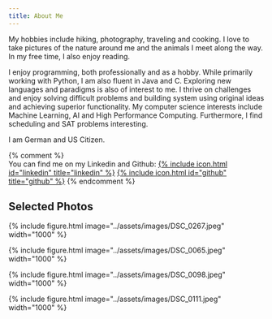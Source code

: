 ```yaml
---
title: About Me
---
```

My hobbies include hiking, photography, traveling and cooking.
I love to take pictures of the nature around me and the animals I meet along the way.
In my free time, I also enjoy reading.

I enjoy programming, both professionally and as a hobby.
While primarily working with Python, I am also fluent in Java and C.
Exploring new languages and paradigms is also of interest to me.
I thrive on challenges and enjoy solving difficult problems and building system using original ideas and achieving superior functionality.
My computer science interests include Machine Learning, AI and High Performance Computing.
Furthermore, I find scheduling and SAT problems interesting.

I am German and US Citizen.

{% comment %}
<br>You can find me on my Linkedin and Github: [{% include icon.html id="linkedin" title="linkedin" %}](https://www.linkedin.com/in/martinlschumann/) [{% include icon.html id="github" title="github" %}](https://github.com/martinlschumann/)
{% endcomment %}

## Selected Photos

{% include figure.html image="../assets/images/DSC_0267.jpeg" width="1000" %}

{% include figure.html image="../assets/images/DSC_0065.jpeg" width="1000" %}

{% include figure.html image="../assets/images/DSC_0098.jpeg" width="1000" %}

{% include figure.html image="../assets/images/DSC_0111.jpeg" width="1000" %}
